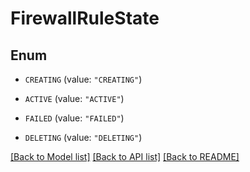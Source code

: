 # FirewallRuleState

## Enum


* `CREATING` (value: `"CREATING"`)

* `ACTIVE` (value: `"ACTIVE"`)

* `FAILED` (value: `"FAILED"`)

* `DELETING` (value: `"DELETING"`)


[[Back to Model list]](../README.md#documentation-for-models) [[Back to API list]](../README.md#documentation-for-api-endpoints) [[Back to README]](../README.md)


